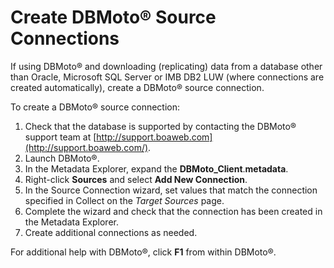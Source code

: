 # Create DBMoto® Source Connections

If using DBMoto® and downloading (replicating) data from a database
other than Oracle, Microsoft SQL Server or IMB DB2 LUW (where
connections are created automatically), create a DBMoto® source
connection.

To create a DBMoto® source connection:

1.  Check that the database is supported by contacting the DBMoto®
    support team at
    [http://support.boaweb.com](http://support.boaweb.com/).
2.  Launch DBMoto®.
3.  In the Metadata Explorer, expand the
    **DBMoto\_Client**.**metadata**.
4.  Right-click **Sources** and select **Add New Connection**.
5.  In the Source Connection wizard, set values that match the
    connection specified in Collect on the *Target Sources* page.
6.  Complete the wizard and check that the connection has been created
    in the Metadata Explorer.
7.  Create additional connections as needed.

For additional help with DBMoto®, click **F1** from within DBMoto®.
